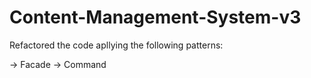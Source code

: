 # Content-Management-System-v3


Refactored the code apllying the following patterns:

-> Facade
-> Command
